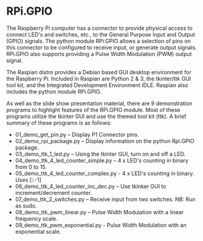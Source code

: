 RPi.GPIO
========

The Raspberry Pi computer has a connector to provide physical access to connect
LED's and switches, etc., to the General Purpose Input and Output (GPIO)
signals. The python module RPi.GPIO allows a selection of pins on this
connector to be configured to receive input, or generate output signals.
RPi.GPIO also supports providing a Pulse Width Modulation (PWM) output signal.  

The Raspian distro provides a Debian based GUI desktop environment for the
Raspberry Pi. Included in Raspian are Python 2 & 3, the tkinter/ttk GUI tool
kit, and the Integrated Development Environment IDLE. Raspian also includes the
python module RPi.GPIO. 

As well as the slide show presentation material, there are 9 demonstration
programs to highlight features of the RPi.GPIO module. Most of these programs
utilize the tkinter GUI and use the themed tool kit (ttk). A brief summary of
these programs is as follows:

* 01_demo_get_pin.py – Display P1 Connector pins.
* 02_demo_rpi_package.py – Display information on the python Rpi.GPIO package.
* 03_demo_ttk_1_led.py – Using the tkinter GUI, turn on and off a LED.
* 04_demo_ttk_4_led_counter_simple.py – 4 x LED's counting in binary from 0 to 15.
* 05_demo_ttk_4_led_counter_complex.py - 4 x LED's counting in binary. Uses [::-1]
* 06_demo_ttk_4_led_counter_inc_dec.py – Use tkinker GUI to increment/decrement counter.
* 07_demo_ttk_2_switches.py – Receive input from two switches. NB: Run as sudo.
* 08_demo_ttk_pwm_linear.py – Pulse Width Modulation with a linear frequency scale.
* 09_demo_ttk_pwm_exponential.py - Pulse Width Modulation with an exponential scale.
